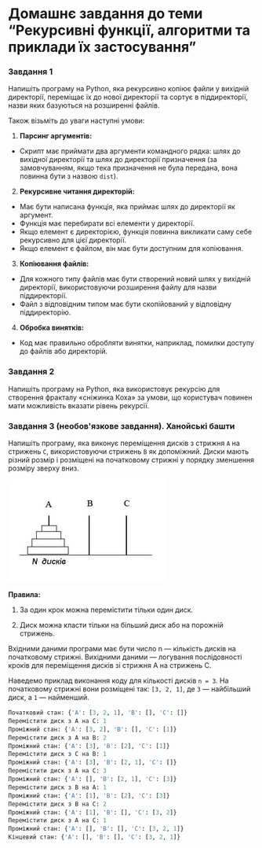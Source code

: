 # Домашнє завдання до теми “Рекурсивні функції, алгоритми та приклади їх застосування”

### Завдання 1

Напишіть програму на Python, яка рекурсивно копіює файли у вихідній директорії, переміщає їх до нової директорії та сортує в піддиректорії, назви яких базуються на розширенні файлів.

Також візьміть до уваги наступні умови:

1. **Парсинг аргументів:**

- Скрипт має приймати два аргументи командного рядка: шлях до вихідної директорії та шлях до директорії призначення (за замовчуванням, якщо тека призначення не була передана, вона повинна бути з назвою `dist`).

2. **Рекурсивне читання директорій:**

- Має бути написана функція, яка приймає шлях до директорії як аргумент.
- Функція має перебирати всі елементи у директорії.
- Якщо елемент є директорією, функція повинна викликати саму себе рекурсивно для цієї директорії.
- Якщо елемент є файлом, він має бути доступним для копіювання.

3. **Копіювання файлів:**

- Для кожного типу файлів має бути створений новий шлях у вихідній директорії, використовуючи розширення файлу для назви піддиректорії.
- Файл з відповідним типом має бути скопійований у відповідну піддиректорію.

4. **Обробка винятків:**

- Код має правильно обробляти винятки, наприклад, помилки доступу до файлів або директорій.

### Завдання 2

Напишіть програму на Python, яка використовує рекурсію для створення фракталу «сніжинка Коха» за умови, що користувач повинен мати можливість вказати рівень рекурсії.

### Завдання 3 (необов'язкове завдання). Ханойські башти

Напишіть програму, яка виконує переміщення дисків з стрижня `А` на стрижень `С`, використовуючи стрижень `В` як допоміжний. Диски мають різний розмір і розміщені на початковому стрижні у порядку зменшення розміру зверху вниз.

![Image](./assets/disks.png)

**Правила:**

1. За один крок можна перемістити тільки один диск.

2. Диск можна класти тільки на більший диск або на порожній стрижень.

Вхідними даними програми має бути число n — кількість дисків на початковому стрижні. Вихідними даними — логування послідовності кроків для переміщення дисків зі стрижня А на стрижень С.

Наведемо приклад виконання коду для кількості дисків `n = 3`. На початковому стрижні вони розміщені так: `[3, 2, 1]`, де `3` — найбільший диск, а `1` — найменший.

```Python
Початковий стан: {'A': [3, 2, 1], 'B': [], 'C': []}
Перемістити диск з A на C: 1
Проміжний стан: {'A': [3, 2], 'B': [], 'C': [1]}
Перемістити диск з A на B: 2
Проміжний стан: {'A': [3], 'B': [2], 'C': [1]}
Перемістити диск з C на B: 1
Проміжний стан: {'A': [3], 'B': [2, 1], 'C': []}
Перемістити диск з A на C: 3
Проміжний стан: {'A': [], 'B': [2, 1], 'C': [3]}
Перемістити диск з B на A: 1
Проміжний стан: {'A': [1], 'B': [2], 'C': [3]}
Перемістити диск з B на C: 2
Проміжний стан: {'A': [1], 'B': [], 'C': [3, 2]}
Перемістити диск з A на C: 1
Проміжний стан: {'A': [], 'B': [], 'C': [3, 2, 1]}
Кінцевий стан: {'A': [], 'B': [], 'C': [3, 2, 1]}
```